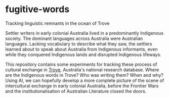 # fugitive-words
Tracking linguistic remnants in the ocean of Trove

Settler writers in early colonial Australia lived in a predominantly Indigenous society. The dominant languages across Australia were Australian languages. Lacking vocabulary to describe what they saw, the settlers learned about to speak about Australia from Indigenous informants, even while they conquered Indigenous lands and disrupted Indigenous lifeways.

This repository contains some experiments for tracking these process of cultural exchange in [Trove](https://trove.nla.gov.au/), Australia's national research database. Where are the Indigenous words in Trove? Who was writing them? When and why? Using AI, we can hopefully develop a more complete picture of the scene of intercultural exchange in early colonial Australia, before the Frontier Wars and the institutionalisation of Australian Literature closed the doors.
